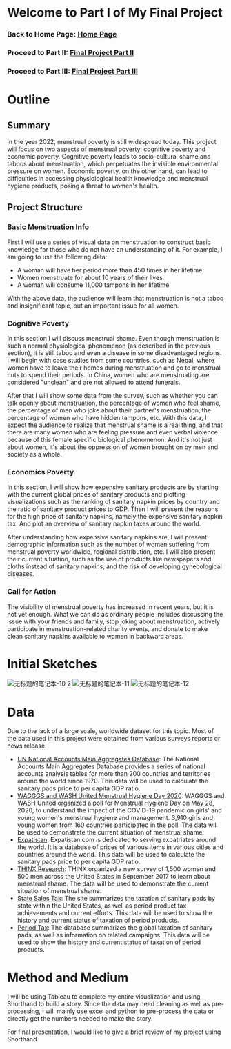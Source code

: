 # Welcome to Part I of My Final Project
### Back to Home Page: [Home Page](/README.md)
### Proceed to Part II: [Final Project Part II](/final_project_HuixuanLi.md)
### Proceed to Part III: [Final Project Part III](/final_project3_HuixuanLi.md)

# Outline
## Summary
In the year 2022, menstrual poverty is still widespread today. This project will focus on two aspects of menstrual poverty: cognitive poverty and economic poverty. Cognitive poverty leads to socio-cultural shame and taboos about menstruation, which perpetuates the invisible environmental pressure on women. Economic poverty, on the other hand, can lead to difficulties in accessing physiological health knowledge and menstrual hygiene products, posing a threat to women's health.

## Project Structure
### Basic Menstruation Info
First I will use a series of visual data on menstruation to construct basic knowledge for those who do not have an understanding of it. For example, I am going to use the following data:
- A woman will have her period more than 450 times in her lifetime
- Women menstruate for about 10 years of their lives
- A woman will consume 11,000 tampons in her lifetime

With the above data, the audience will learn that menstruation is not a taboo and insignificant topic, but an important issue for all women.

### Cognitive Poverty
In this section I will discuss menstrual shame. Even though menstruation is such a normal physiological phenomenon (as described in the previous section), it is still taboo and even a disease in some disadvantaged regions. 
I will begin with case studies from some countries, such as Nepal, where women have to leave their homes during menstruation and go to menstrual huts to spend their periods. In China, women who are menstruating are considered "unclean" and are not allowed to attend funerals.

After that I will show some data from the survey, such as whether you can talk openly about menstruation, the percentage of women who feel shame, the percentage of men who joke about their partner's menstruation, the percentage of women who have hidden tampons, etc. With this data, I expect the audience to realize that menstrual shame is a real thing, and that there are many women who are feeling pressure and even verbal violence because of this female specific biological phenomenon. And it's not just about women, it's about the oppression of women brought on by men and society as a whole.

### Economics Poverty
In this section, I will show how expensive sanitary products are by starting with the current global prices of sanitary products and plotting visualizations such as the ranking of sanitary napkin prices by country and the ratio of sanitary product prices to GDP. Then I will present the reasons for the high price of sanitary napkins, namely the expensive sanitary napkin tax. And plot an overview of sanitary napkin taxes around the world.

After understanding how expensive sanitary napkins are, I will present demographic information such as the number of women suffering from menstrual poverty worldwide, regional distribution, etc. I will also present their current situation, such as the use of products like newspapers and cloths instead of sanitary napkins, and the risk of developing gynecological diseases.

### Call for Action
The visibility of menstrual poverty has increased in recent years, but it is not yet enough. What we can do as ordinary people includes discussing the issue with your friends and family, stop joking about menstruation, actively participate in menstruation-related charity events, and donate to make clean sanitary napkins available to women in backward areas.

# Initial Sketches
![无标题的笔记本-10 2](https://user-images.githubusercontent.com/100179117/203644386-ff3892d0-6181-48b9-b97b-c6cc54b647cb.jpg)
![无标题的笔记本-11](https://user-images.githubusercontent.com/100179117/203637251-5713de0d-edb0-4daf-8cc9-c01fb0a86e8e.jpg)
![无标题的笔记本-12](https://user-images.githubusercontent.com/100179117/203637445-c5c3212b-58aa-4db4-8149-c4fa114fdc77.jpg)

# Data
Due to the lack of a large scale, worldwide dataset for this topic. Most of the data used in this project were obtained from various surveys reports or news release.
- [UN National Accounts Main Aggregates Database](https://unstats.un.org/unsd/snaama/Index): The National Accounts Main Aggregates Database provides a series of national accounts analysis tables for more than 200 countries and territories around the world since 1970. This data will be used to calculate the sanitary pads price to per capita GDP ratio.
- [WAGGGS and WASH United Menstrual Hygiene Day 2020](https://ureport.in/opinion/4258/): WAGGGS and WASH United organized a poll for Menstrual Hygiene Day on May 28, 2020, to understand the impact of the COVID-19 pandemic on girls' and young women's menstrual hygiene and management. 3,910 girls and young women from 160 countries participated in the poll. The data will be used to demonstrate the current situation of menstrual shame.
- [Expatistan](https://www.expatistan.com/): Expatistan.com is dedicated to serving expatriates around the world. It is a database of prices of various items in various cities and countries around the world. This data will be used to calculate the sanitary pads price to per capita GDP ratio.
- [THINX Research](https://www.thinx.com/?utm_source=pepperjam&utm_medium=paid%7Caffiliate&utm_campaign=thinx%7Call%7Cpro%7Cconversions%7Cna&utm_term=120661&clickId=4182385779&utm_content=8-11395): THINX organized a new survey of 1,500 women and 500 men across the United States in September 2017 to learn about menstrual shame. The data will be used to demonstrate the current situation of menstrual shame.
- [State Sales Tax](https://allianceforperiodsupplies.org/tampon-tax/): The site summarizes the taxation of sanitary pads by state within the United States, as well as period product tax achievements and current efforts. This data will be used to show the history and current status of taxation of period products.
- [Period Tax](https://periodtax.org/map.html): The database summarizes the global taxation of sanitary pads, as well as information on related campaigns. This data will be used to show the history and current status of taxation of period products.

# Method and Medium
I will be using Tableau to complete my entire visualization and using Shorthand to build a story. Since the data may need cleaning as well as pre-processing, I will mainly use excel and python to pre-process the data or directly get the numbers needed to make the story.

For final presentation, I would like to give a brief review of my project using Shorthand.
